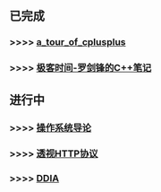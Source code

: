 ## 已完成

### >>>> [a_tour_of_cplusplus](a_tour_of_cplusplus.md)

### >>>> [极客时间-罗剑锋的C++笔记](luojianfeng_cplusplus_notes.md)

## 进行中

### >>>> [操作系统导论](https://weread.qq.com/web/reader/db8329d071cc7f70db8a479kc81322c012c81e728d9d180)

### >>>> [透视HTTP协议](http.md)

### >>>> [DDIA](https://vonng.github.io/ddia/#/preface)
